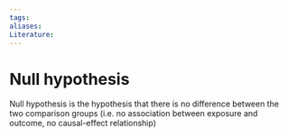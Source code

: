 ```yaml
---
tags:
aliases:
Literature:
---
```

# Null hypothesis
Null hypothesis is the hypothesis that there is no difference between the two comparison groups (i.e. no association between exposure and outcome, no causal-effect relationship)